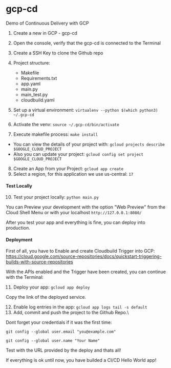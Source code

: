 # gcp-cd
Demo of Continuous Delivery with GCP

1. Create a new in GCP - gcp-cd
2. Open the console, verify that the gcp-cd is connected to the Terminal
3. Create a SSH Key to clone the Github repo
4. Project structure:

    * Makefile
    * Requirements.txt
    * app.yaml
    * main.py
    * main_test.py
    * cloudbuild.yaml

5. Set up a virtual environment: `virtualenv --python $(which python3) ~/.gcp-cd`
6. Activate the venv: `source ~/.gcp-cd/bin/activate`
7. Execute makefile process: `make install`

* You can view the details of your project with: `gcloud projects describe $GOOGLE_CLOUD_PROJECT`
* Also you can update your project: `gcloud config set project $GOOGLE_CLOUD_PROJECT`

8. Create an App from your Project: `gcloud app create`
9. Select a region, for this application we use us-central: `17`

#### Test Locally
10. Test your project locally: `python main.py`

You can Preview your development with the option "Web Preview" from the Cloud Shell Menu or with your localhost `http://127.0.0.1:8080/`

After you test your app and everything is fine, you can deploy into production.

#### Deployment
First of all, you have to Enable and create Cloudbuild Trigger into GCP: https://cloud.google.com/source-repositories/docs/quickstart-triggering-builds-with-source-repositories

With the APIs enabled and the Trigger have been created, you can continue with the Terminal:

11. Deploy your app: `gcloud app deploy`

Copy the link of the deployed service.

12. Enable log entries in the app: `gcloud app logs tail -s default`
13. Add, commit and push the project to the Github Repo.\

Dont forget your credentials if it was the first time:

`git config --global user.email "you@example.com"`

`git config --global user.name "Your Name"`

Test with the URL provided by the deploy and thats all!
 
 If everything is ok until now, you have builded a CI/CD Hello World app!
